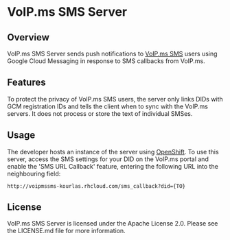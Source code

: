 # VoIP.ms SMS Server #

## Overview ##

VoIP.ms SMS Server sends push notifications to [VoIP.ms SMS](https://github.com/michaelkourlas/voipms-sms-client) users
using Google Cloud Messaging in response to SMS callbacks from VoIP.ms.

## Features ##

To protect the privacy of VoIP.ms SMS users, the server only links DIDs with GCM registration IDs and tells the client 
when to sync with the VoIP.ms servers. It does not process or store the text of individual SMSes.

## Usage ##

The developer hosts an instance of the server using [OpenShift](https://voipmssms-kourlas.rhcloud.com/). To use this
server, access the SMS settings for your DID on the VoIP.ms portal and enable the 'SMS URL Callback' feature, entering
the following URL into the neighbouring field:

    http://voipmssms-kourlas.rhcloud.com/sms_callback?did={TO}

## License ##

VoIP.ms SMS Server is licensed under the Apache License 2.0. Please see the LICENSE.md file for more information.
